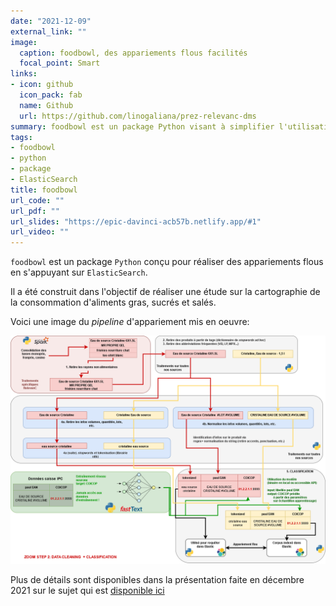 ```yaml
---
date: "2021-12-09"
external_link: ""
image:
  caption: foodbowl, des appariements flous facilités  
  focal_point: Smart
links:
- icon: github
  icon_pack: fab
  name: Github
  url: https://github.com/linogaliana/prez-relevanc-dms
summary: foodbowl est un package Python visant à simplifier l'utilisation d'ElasticSearch pour effectuer des appariements flous
tags:
- foodbowl
- python
- package
- ElasticSearch
title: foodbowl
url_code: ""
url_pdf: ""
url_slides: "https://epic-davinci-acb57b.netlify.app/#1"
url_video: ""
---
```


`foodbowl` est un package `Python` conçu pour réaliser des appariements
flous en s'appuyant sur `ElasticSearch`. 

Il a été construit dans l'objectif de réaliser une étude sur la cartographie
de la consommation d'aliments gras, sucrés et salés. 

Voici une image du *pipeline* d'appariement mis en oeuvre:

![](featured.png)

Plus de détails sont disponibles dans la présentation faite en décembre 2021
sur le sujet qui est
[disponible ici](https://epic-davinci-acb57b.netlify.app/#1)
